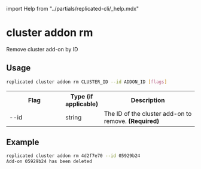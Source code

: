 import Help from "../partials/replicated-cli/_help.mdx"

# cluster addon rm

Remove cluster add-on by ID

## Usage

```bash
replicated cluster addon rm CLUSTER_ID --id ADDON_ID [flags]
```

<table>
  <tr>
    <th width="30%">Flag</th>
    <th width="20%">Type (if applicable)</th>
    <th width="50%">Description</th>
  </tr>
  <Help/>
  <tr>
    <td>--id</td>
    <td>string</td>
    <td>The ID of the cluster add-on to remove. <strong>(Required)</strong></td>
  </tr>
  <Help/>
</table>

## Example

```bash
replicated cluster addon rm 4d2f7e70 --id 05929b24
Add-on 05929b24 has been deleted
```

